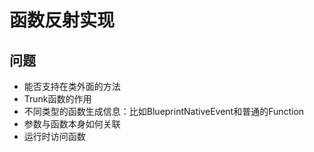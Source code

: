 # 函数反射实现

## 问题

+ 能否支持在类外面的方法
+ Trunk函数的作用
+ 不同类型的函数生成信息：比如BlueprintNativeEvent和普通的Function
+ 参数与函数本身如何关联
+ 运行时访问函数
